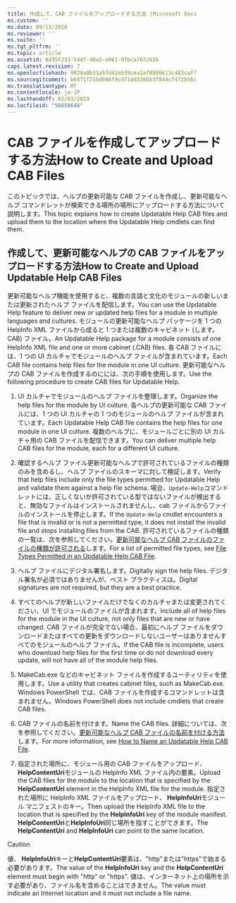 ```yaml
---
title: 作成して、CAB ファイルをアップロードする方法 |Microsoft Docs
ms.custom: ''
ms.date: 09/13/2016
ms.reviewer: ''
ms.suite: ''
ms.tgt_pltfrm: ''
ms.topic: article
ms.assetid: 8d35f233-5447-48a2-a961-9fbca763262b
caps.latest.revision: 7
ms.openlocfilehash: 9928a0b31a57d42eb39cea1af0509613c483caf7
ms.sourcegitcommit: b6871f21bd666f9cd71dd336bb3f844cf472b56c
ms.translationtype: MT
ms.contentlocale: ja-JP
ms.lasthandoff: 02/03/2019
ms.locfileid: "56858648"
---
```

# <a name="how-to-create-and-upload-cab-files"></a><span data-ttu-id="cdea3-102">CAB ファイルを作成してアップロードする方法</span><span class="sxs-lookup"><span data-stu-id="cdea3-102">How to Create and Upload CAB Files</span></span>

<span data-ttu-id="cdea3-103">このトピックでは、ヘルプの更新可能な CAB ファイルを作成し、更新可能なヘルプ コマンドレットが検索できる場所の場所にアップロードする方法について説明します。</span><span class="sxs-lookup"><span data-stu-id="cdea3-103">This topic explains how to create Updatable Help CAB files and upload them to the location where the Updatable Help cmdlets can find them.</span></span>

## <a name="how-to-create-and-upload-updatable-help-cab-files"></a><span data-ttu-id="cdea3-104">作成して、更新可能なヘルプの CAB ファイルをアップロードする方法</span><span class="sxs-lookup"><span data-stu-id="cdea3-104">How to Create and Upload Updatable Help CAB Files</span></span>

<span data-ttu-id="cdea3-105">更新可能なヘルプ機能を使用すると、複数の言語と文化のモジュールの新しいまたは更新されたヘルプ ファイルを配信します。</span><span class="sxs-lookup"><span data-stu-id="cdea3-105">You can use the Updatable Help feature to deliver new or updated help files for a module in multiple languages and cultures.</span></span> <span data-ttu-id="cdea3-106">モジュールの更新可能なヘルプ パッケージを 1 つの HelpInfo XML ファイルから成ると 1 つまたは複数のキャビネット (します。CAB) ファイル。</span><span class="sxs-lookup"><span data-stu-id="cdea3-106">An Updatable Help package for a module consists of one HelpInfo XML file and one or more cabinet (.CAB) files.</span></span> <span data-ttu-id="cdea3-107">各 CAB ファイルには、1 つの UI カルチャでモジュールのヘルプ ファイルが含まれています。</span><span class="sxs-lookup"><span data-stu-id="cdea3-107">Each CAB file contains help files for the module in one UI culture.</span></span> <span data-ttu-id="cdea3-108">更新可能なヘルプの CAB ファイルを作成するのにには、次の手順を使用します。</span><span class="sxs-lookup"><span data-stu-id="cdea3-108">Use the following procedure to create CAB files for Updatable Help.</span></span>

1. <span data-ttu-id="cdea3-109">UI カルチャでモジュールのヘルプ ファイルを整理します。</span><span class="sxs-lookup"><span data-stu-id="cdea3-109">Organize the help files for the module by UI culture.</span></span> <span data-ttu-id="cdea3-110">各ヘルプの更新可能な CAB ファイルには、1 つの UI カルチャの 1 つのモジュールのヘルプ ファイルが含まれています。</span><span class="sxs-lookup"><span data-stu-id="cdea3-110">Each Updatable Help CAB file contains the help files for one module in one UI culture.</span></span> <span data-ttu-id="cdea3-111">複数のヘルプに、モジュールごとに別の UI カルチャ用の CAB ファイルを配信できます。</span><span class="sxs-lookup"><span data-stu-id="cdea3-111">You can deliver multiple help CAB files for the module, each for a different UI culture.</span></span>

2. <span data-ttu-id="cdea3-112">確認するヘルプ ファイル更新可能なヘルプで許可されているファイルの種類のみを含めるし、ヘルプ ファイルのスキーマに対して検証します。</span><span class="sxs-lookup"><span data-stu-id="cdea3-112">Verify that help files include only the file types permitted for Updatable Help and validate them against a help file schema.</span></span> <span data-ttu-id="cdea3-113">場合、`Update-Help`コマンドレットには、正しくないか許可されている型ではないファイルが検出すると、無効なファイルはインストールされませんし、cab ファイルからファイルのインストールを停止します。</span><span class="sxs-lookup"><span data-stu-id="cdea3-113">If the `Update-Help` cmdlet encounters a file that is invalid or is not a permitted type, it does not install the invalid file and stops installing files from the CAB.</span></span> <span data-ttu-id="cdea3-114">許可されているファイルの種類の一覧は、次を参照してください。[更新可能なヘルプ CAB ファイルのファイルの種類が許可される](./file-types-permitted-in-an-updatable-help-cab-file.md)します。</span><span class="sxs-lookup"><span data-stu-id="cdea3-114">For a list of permitted file types, see [File Types Permitted in an Updatable Help CAB File](./file-types-permitted-in-an-updatable-help-cab-file.md).</span></span>

3. <span data-ttu-id="cdea3-115">ヘルプ ファイルにデジタル署名します。</span><span class="sxs-lookup"><span data-stu-id="cdea3-115">Digitally sign the help files.</span></span> <span data-ttu-id="cdea3-116">デジタル署名が必須ではありませんが、ベスト プラクティスは。</span><span class="sxs-lookup"><span data-stu-id="cdea3-116">Digital signatures are not required, but they are a best practice.</span></span>

4. <span data-ttu-id="cdea3-117">すべてのヘルプが新しいファイルだけでなくのカルチャまたは変更されてください、UI でモジュールのファイルが含まれます。</span><span class="sxs-lookup"><span data-stu-id="cdea3-117">Include all of help files for the module in the UI culture, not only files that are new or have changed.</span></span> <span data-ttu-id="cdea3-118">CAB ファイルが完全でない場合、最初にヘルプ ファイルをダウンロードまたはすべての更新をダウンロードしないユーザーはありませんすべてのモジュールのヘルプ ファイル。</span><span class="sxs-lookup"><span data-stu-id="cdea3-118">If the CAB file is incomplete, users who download help files for the first time or do not download every update, will not have all of the module help files.</span></span>

5. <span data-ttu-id="cdea3-119">MakeCab.exe などのキャビネット ファイルを作成するユーティリティを使用します。</span><span class="sxs-lookup"><span data-stu-id="cdea3-119">Use a utility that creates cabinet files, such as MakeCab.exe.</span></span> <span data-ttu-id="cdea3-120">Windows PowerShell では、CAB ファイルを作成するコマンドレットは含まれません。</span><span class="sxs-lookup"><span data-stu-id="cdea3-120">Windows PowerShell does not include cmdlets that create CAB files.</span></span>

6. <span data-ttu-id="cdea3-121">CAB ファイルの名前を付けます。</span><span class="sxs-lookup"><span data-stu-id="cdea3-121">Name the CAB files.</span></span> <span data-ttu-id="cdea3-122">詳細については、次を参照してください。[更新可能なヘルプ CAB ファイルの名前を付ける方法](./how-to-name-an-updatable-help-cab-file.md)します。</span><span class="sxs-lookup"><span data-stu-id="cdea3-122">For more information, see [How to Name an Updatable Help CAB File](./how-to-name-an-updatable-help-cab-file.md).</span></span>

7. <span data-ttu-id="cdea3-123">指定された場所に、モジュール用の CAB ファイルをアップロード、 **HelpContentUri**モジュールの HelpInfo XML ファイル内の要素。</span><span class="sxs-lookup"><span data-stu-id="cdea3-123">Upload the CAB files for the module to the location that is specified by the **HelpContentUri** element in the HelpInfo XML file for the module.</span></span> <span data-ttu-id="cdea3-124">指定された場所に HelpInfo XML ファイルをアップロード、 **HelpInfoUri**モジュール マニフェストのキー。</span><span class="sxs-lookup"><span data-stu-id="cdea3-124">Then upload the HelpInfo XML file to the location that is specified by the **HelpInfoUri** key of the module manifest.</span></span> <span data-ttu-id="cdea3-125">**HelpContentUri**と**HelpInfoUri**同じ場所を指すことができます。</span><span class="sxs-lookup"><span data-stu-id="cdea3-125">The **HelpContentUri** and **HelpInfoUri** can point to the same location.</span></span>

> [!CAUTION]
> <span data-ttu-id="cdea3-126">値、 **HelpInfoUri**キーと**HelpContentUri**要素は、"http"または"https"で始まる必要があります。</span><span class="sxs-lookup"><span data-stu-id="cdea3-126">The value of the **HelpInfoUri** key and the **HelpContentUri** element must begin with "http" or "https".</span></span> <span data-ttu-id="cdea3-127">値は、インターネット上の場所を示す必要があり、ファイル名を含めることはできません。</span><span class="sxs-lookup"><span data-stu-id="cdea3-127">The value must indicate an Internet location and it must not include a file name.</span></span>